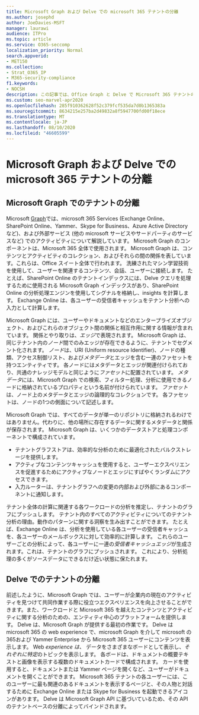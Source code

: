 ```yaml
---
title: Microsoft Graph および Delve での microsoft 365 テナントの分離
ms.author: josephd
author: JoeDavies-MSFT
manager: laurawi
audience: ITPro
ms.topic: article
ms.service: O365-seccomp
localization_priority: Normal
search.appverid:
- MET150
ms.collection:
- Strat_O365_IP
- M365-security-compliance
f1.keywords:
- NOCSH
description: この記事では、Office Graph と Delve で Microsoft 365 テナントの分離がどのように機能するかについて説明します。
ms.custom: seo-marvel-apr2020
ms.openlocfilehash: 285f910362628f52c379fcf535da7d0b1365383a
ms.sourcegitcommit: 8634215e257ba2d49832a8f5947700fd00f18ece
ms.translationtype: MT
ms.contentlocale: ja-JP
ms.lasthandoff: 08/10/2020
ms.locfileid: "46605599"
---
```

# <a name="microsoft-365-tenant-isolation-in-the-microsoft-graph-and-delve"></a>Microsoft Graph および Delve での microsoft 365 テナントの分離

## <a name="tenant-isolation-in-the-microsoft-graph"></a>Microsoft Graph でのテナントの分離

Microsoft [Graph](https://developer.microsoft.com/graph)では、microsoft 365 Services (Exchange Online、SharePoint Online、Yammer、Skype for Business、Azure Active Directory など)、および外部サービス (他の microsoft サービスやサードパーティのサービスなど) でのアクティビティについて解説しています。 Microsoft Graph のコンポーネントは、Microsoft 365 全体で使用されます。 Microsoft Graph は、コンテンツとアクティビティのコレクション、およびそれらの間の関係を表しています。これらは、Office スイート全体で行われます。 洗練されたマシン学習技術を使用して、ユーザーを関連するコンテンツ、会話、ユーザーに接続します。 たとえば、SharePoint Online のテナントインデックスには、Delve クエリを処理するために使用される Microsoft Graph インデックスがあり、SharePoint Online の分析処理エンジンを使用してシグナルを格納し、insights を計算します。 Exchange Online は、各ユーザーの受信者キャッシュをテナント分析への入力として計算します。

Microsoft Graph には、ユーザーやドキュメントなどのエンタープライズオブジェクト、およびこれらのオブジェクト間の関係と相互作用に関する情報が含まれています。 関係とやり取りは、*エッジ*で表現されます。 Microsoft Graph は、同じテナント内の*ノード*間でのみエッジが存在できるように、テナントでセグメント化されます。 *ノード*は、URI (Uniform resource Identifier)、ノードの種類、アクセス制御リスト、および*メタデータ*とエッジを含む一連のファセットを持つエンティティです。 各ノードにはメタデータとエッジが関連付けられており、共通のナレッジモデルと同じように*ファセット*に配置されています。 *メタデータ*には、Microsoft Graph での検索、フィルター処理、分析に使用できるノードに格納されているプロパティという名前が付けられています。 *ファセット*は、ノード上のメタデータとエッジの論理的なコレクションです。 各ファセットは、ノードの1つの側面について記述します。 

Microsoft Graph では、すべてのデータが単一のリポジトリに格納されるわけではありません。代わりに、他の場所に存在するデータに関するメタデータと関係が保存されます。 Microsoft Graph は、いくつかのデータストアと処理コンポーネントで構成されています。

- テナントグラフストアは、効率的な分析のために最適化されたバルクストレージを提供します。
- アクティブなコンテンツキャッシュを使用すると、ユーザーエクスペリエンスを促進するためにアクティブなノードとエッジにすばやくランダムにアクセスできます。
- 入力ルーターは、テナントグラフへの変更の内部および外部にあるコンポーネントに通知します。

テナント全体の計算に関連する各ワークロードの分析を推定し、テナントのグラフにプッシュします。 テナント内のすべてのアクティビティについてのテナント分析の理由。動作のパターンに関する洞察を生み出すことができます。 たとえば、Exchange Online は、分析を使用している各ユーザーの受信者キャッシュを、各ユーザーのメールボックスに対して効率的に計算します。 これらのユーザーごとの分析によって、各ユーザーに一連の*受信者キャッシュエッジ*が生成されます。これは、テナントのグラフにプッシュされます。 これにより、分析処理の多くがソースデータにできるだけ近い状態に保たれます。

## <a name="tenant-isolation-in-delve"></a>Delve でのテナントの分離

前述したように、Microsoft Graph では、ユーザーが企業内の現在のアクティビティを見つけて共同作業する際に役立つエクスペリエンスを向上させることができます。また、ワークロードと Microsoft 365 を越えたコンテンツとアクティビティに関する分析のための、エンティティ中心のプラットフォームを提供します。 Delve は、Microsoft Graph が提供する最初の作業です。
Delve は microsoft 365 の web experience で、microsoft Graph を介して microsoft の365および Yammer Enterprise から Microsoft 365 ユーザーにコンテンツを表示します。 Web *experience は、* データをさまざまなボードとして表示し、*それぞれに特定*のトピックを表示します。 各ボードは、ドキュメントの概要テキストと画像を表示する複数のドキュメントカードで構成されます。 カードを使用すると、ドキュメントまたは Yammer ページを開くなど、ユーザーがドキュメントを開くことができます。 Microsoft 365 テナントの各ユーザーには、このユーザーに最も関連のあるドキュメントを表示するページと、その人物と対話するために Exchange Online または Skype for Business を起動できるアイコンがあります。 Delve は Microsoft Graph API に基づいているため、その API のテナントベースの分離によってバインドされます。
